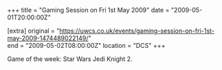+++
title = "Gaming Session on Fri 1st May 2009"
date = "2009-05-01T20:00:00Z"

[extra]
original = "https://uwcs.co.uk/events/gaming-session-on-fri-1st-may-2009-1474489022149/"    
end = "2009-05-02T08:00:00Z"
location = "DCS"
+++

Game of the week: Star Wars Jedi Knight 2.

